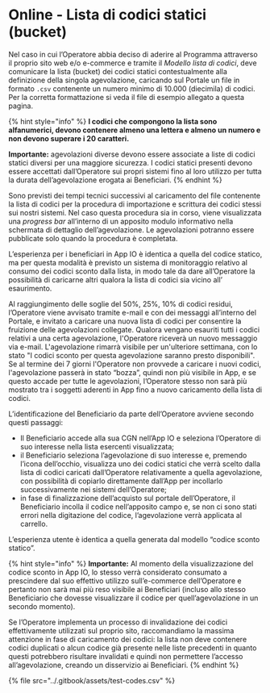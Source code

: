 # Online - Lista di codici statici (bucket)

Nel caso in cui l’Operatore abbia deciso di aderire al Programma attraverso il proprio sito web e/o e-commerce e tramite il _Modello lista di codici_, deve comunicare la lista (bucket) dei codici statici contestualmente alla definizione della singola agevolazione, caricando sul Portale un file in formato `.csv` contenente un numero minimo di 10.000 (diecimila) di codici. Per la corretta formattazione si veda il file di esempio allegato a questa pagina.

{% hint style="info" %}
**I codici che compongono la lista sono alfanumerici, devono contenere almeno una lettera e almeno un numero e non devono superare i 20 caratteri.**

**Importante:** agevolazioni diverse devono essere associate a liste di codici statici diversi per una maggiore sicurezza. I codici statici presenti devono essere accettati dall’Operatore sui propri sistemi fino al loro utilizzo per tutta la durata dell’agevolazione erogata ai Beneficiari.
{% endhint %}

Sono previsti dei tempi tecnici successivi al caricamento del file contenente la lista di codici per la procedura di importazione e scrittura dei codici stessi sui nostri sistemi. Nel caso questa procedura sia in corso, viene visualizzata una _progress bar_ all’interno di un apposito modulo informativo nella schermata di dettaglio dell’agevolazione. Le agevolazioni potranno essere pubblicate solo quando la procedura è completata.

L’esperienza per i beneficiari in App IO è  identica a quella del codice statico, ma per questa modalità è previsto un sistema di monitoraggio relativo al consumo dei codici sconto dalla lista, in modo tale da dare all’Operatore la possibilità di caricarne altri qualora la lista di codici sia vicino all’ esaurimento.

Al raggiungimento delle soglie del 50%, 25%, 10% di codici residui, l’Operatore viene avvisato tramite e-mail e con dei messaggi all’interno del Portale, e invitato a caricare una nuova lista di codici per consentire la fruizione delle agevolazioni collegate. Qualora vengano esauriti tutti i codici relativi a una certa agevolazione, l'Operatore riceverà un nuovo messaggio via e-mail. L'agevolazione rimarrà visibile per un'ulteriore settimana, con lo stato "I codici sconto per questa agevolazione saranno presto disponibili". Se al termine dei 7 giorni l'Operatore non provvede a caricare i nuovi codici, l'agevolazione passerà in stato “bozza”, quindi non più visibile in App, e se questo accade per tutte le agevolazioni, l’Operatore stesso non sarà più mostrato tra i soggetti aderenti in App fino a nuovo caricamento della lista di codici.

L’identificazione del Beneficiario da parte dell’Operatore avviene secondo questi passaggi:&#x20;

* Il Beneficiario accede alla sua CGN nell’App IO e seleziona l’Operatore di suo interesse nella lista esercenti visualizzata;&#x20;
* il Beneficiario seleziona l’agevolazione di suo interesse e, premendo l’icona dell’occhio, visualizza uno dei codici statici che verrà scelto dalla lista di codici caricati dall’Operatore relativamente a quella agevolazione, con possibilità di copiarlo direttamente dall’App per incollarlo successivamente nei sistemi dell’Operatore;&#x20;
* in fase di finalizzazione dell’acquisto sul portale dell’Operatore, il Beneficiario incolla il codice nell’apposito campo e, se non ci sono stati errori nella digitazione del codice, l’agevolazione verrà applicata al carrello.

L’esperienza utente è identica a quella generata dal modello “codice sconto statico”.

{% hint style="info" %}
**Importante:** Al momento della visualizzazione del codice sconto in App IO, lo stesso verrà considerato consumato a prescindere dal suo effettivo utilizzo sull’e-commerce dell’Operatore e pertanto non sarà mai più reso visibile ai Beneficiari (incluso allo stesso Beneficiario che dovesse visualizzare il codice per quell’agevolazione in un secondo momento).

Se l’Operatore implementa un processo di invalidazione dei codici effettivamente utilizzati sul proprio sito, raccomandiamo la massima attenzione in fase di caricamento dei codici: la lista non deve contenere codici duplicati o alcun codice già presente nelle liste precedenti in quanto questi potrebbero risultare invalidati e quindi non permettere l’accesso all’agevolazione, creando un disservizio ai Beneficiari.
{% endhint %}

{% file src="../.gitbook/assets/test-codes.csv" %}

